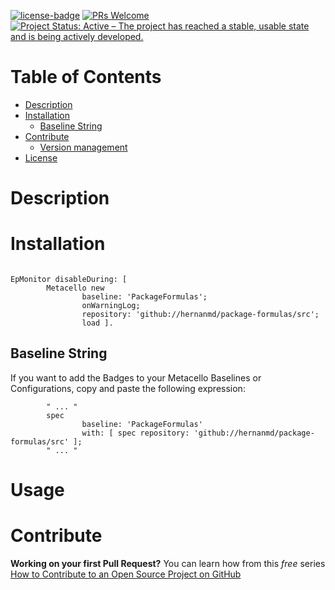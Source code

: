 [![license-badge](https://img.shields.io/badge/license-MIT-blue.svg)](https://img.shields.io/badge/license-MIT-blue.svg)
[![PRs Welcome](https://img.shields.io/badge/PRs-welcome-brightgreen.svg?style=flat-square)](http://makeapullrequest.com)
[![Project Status: Active – The project has reached a stable, usable state and is being actively developed.](http://www.repostatus.org/badges/latest/active.svg)](http://www.repostatus.org/#active)

# Table of Contents

- [Description](#description)
- [Installation](#installation)
  - [Baseline String](#baseline-string)
- [Contribute](#contribute)
  - [Version management](#version-management)
- [License](#license)

# Description

# Installation

```smalltalk

EpMonitor disableDuring: [ 
        Metacello new   
                baseline: 'PackageFormulas';     
                onWarningLog;
                repository: 'github://hernanmd/package-formulas/src';      
                load ].
```

## Baseline String 

If you want to add the Badges to your Metacello Baselines or Configurations, copy and paste the following expression:

```smalltalk
        " ... "
        spec
                baseline: 'PackageFormulas' 
                with: [ spec repository: 'github://hernanmd/package-formulas/src' ];
        " ... "
```

# Usage

# Contribute

**Working on your first Pull Request?** You can learn how from this *free* series [How to Contribute to an Open Source Project on GitHub](https://egghead.io/series/how-to-contribute-to-an-open-source-project-on-github)



